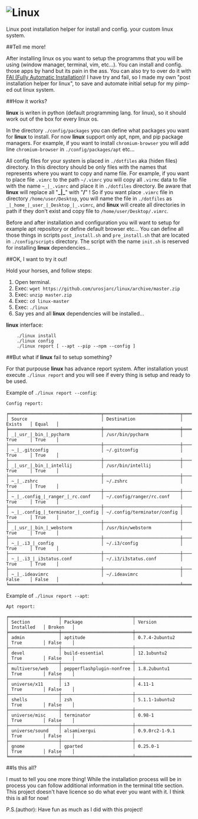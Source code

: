 ![Linux](https://monovm.com/images/unzip-centos.png)
==========
Linux post installation helper for install and config. your custom linux system.

##Tell me more!

After installing linux os you want to setup the programms that you will
be using (window manager, terminal, vim, etc...). You can install and
config. those apps by hand but its pain in the ass. You can also try to
over do it with [FAI (Fully Automatic Installation)](http://fai-project.org/)!
I have try and fail, so I made my own "post installation helper for linux",
to save and automate initial setup for my pimp-ed out linux system.

##How it works?

**linux** is writen in python (default programming lang. for linux), so
it should work out of the box for every linux os.

In the directory `./config/packages` you can define what packages
you want for **linux** to install. For now **linux** support only apt, npm, and pip
package managers. For example, if you want to install `chromium-browser`
you will add line `chromium-browser` in `./config/packages/apt` etc...

All config files for your system is placed in `./dotfiles` aka (hiden files)
directory. In this directory should be only files with the names that
represents where you want to copy and name file. For example, if you
want to place file `.vimrc` to the path `~/.vimrc` you will copy all `.virmc`
data to file with the name `~_|_.vimrc` and place it in `./dotfiles` directory.
Be aware that **linux** will replace all "**\_|\_**" with "**/**" !
So if you want place `.vimrc` file in directory `/home/user/Desktop`,
you will name the file in `./dotfiles` as `_|_home_|_user_|_Desktop_|_.vimrc`,
and **linux** will create all directories in path if they don't exist and
copy file to `/home/user/Desktop/.vimrc`.

Before and after installation and configuration you will want
to setup for example apt repository or define default browser etc... 
You can define all those things in scripts `post_install.sh` and `pre_install.sh`
that are located in `./config/scripts` directory. The script with the
name `init.sh` is reserved for installing **linux** dependencies... 

##OK, I want to try it out!

Hold your horses, and follow steps:

1. Open terminal.
2. Exec: `wget https://github.com/urosjarc/linux/archive/master.zip`
3. Exec: `unzip master.zip`
4. Exec: `cd linux-master`
5. Exec: `./linux`
6. Say yes and all **linux** dependencies will be installed...

**linux** interface:
```
    ./linux install
    ./linux config
    ./linux report [ --apt --pip --npm --config ]
```

##But what if **linux** fail to setup something?

For that purpouse **linux** has advance report system. After installation
youst execute `./linux report` and you will see if every thing is setup
and ready to be used.

Example of `./linux report --config`:

```
Config report:

╒═══════════════════════════════════╤═════════════════════════════╤══════════╤═════════╕
│ Source                            │ Destination                 │ Exists   │ Equal   │
╞═══════════════════════════════════╪═════════════════════════════╪══════════╪═════════╡
│ _|_usr_|_bin_|_pycharm            │ /usr/bin/pycharm            │ True     │ True    │
├───────────────────────────────────┼─────────────────────────────┼──────────┼─────────┤
│ ~_|_.gitconfig                    │ ~/.gitconfig                │ True     │ True    │
├───────────────────────────────────┼─────────────────────────────┼──────────┼─────────┤
│ _|_usr_|_bin_|_intellij           │ /usr/bin/intellij           │ True     │ True    │
├───────────────────────────────────┼─────────────────────────────┼──────────┼─────────┤
│ ~_|_.zshrc                        │ ~/.zshrc                    │ True     │ True    │
├───────────────────────────────────┼─────────────────────────────┼──────────┼─────────┤
│ ~_|_.config_|_ranger_|_rc.conf    │ ~/.config/ranger/rc.conf    │ True     │ True    │
├───────────────────────────────────┼─────────────────────────────┼──────────┼─────────┤
│ ~_|_.config_|_terminator_|_config │ ~/.config/terminator/config │ True     │ True    │
├───────────────────────────────────┼─────────────────────────────┼──────────┼─────────┤
│ _|_usr_|_bin_|_webstorm           │ /usr/bin/webstorm           │ True     │ True    │
├───────────────────────────────────┼─────────────────────────────┼──────────┼─────────┤
│ ~_|_.i3_|_config                  │ ~/.i3/config                │ True     │ True    │
├───────────────────────────────────┼─────────────────────────────┼──────────┼─────────┤
│ ~_|_.i3_|_i3status.conf           │ ~/.i3/i3status.conf         │ True     │ True    │
├───────────────────────────────────┼─────────────────────────────┼──────────┼─────────┤
│ ~_|_.ideavimrc                    │ ~/.ideavimrc                │ False    │ False   │
╘═══════════════════════════════════╧═════════════════════════════╧══════════╧═════════╛

```

Example of `./linux report --apt`:

```
Apt report:

╒═══════════════════╤═══════════════════════════╤═════════════════════════════════════╤═════════════╤══════════╕
│ Section           │ Package                   │ Version                             │ Installed   │ Broken   │
╞═══════════════════╪═══════════════════════════╪═════════════════════════════════════╪═════════════╪══════════╡
│ admin             │ aptitude                  │ 0.7.4-2ubuntu2                      │ True        │ False    │
├───────────────────┼───────────────────────────┼─────────────────────────────────────┼─────────────┼──────────┤
│ devel             │ build-essential           │ 12.1ubuntu2                         │ True        │ False    │
├───────────────────┼───────────────────────────┼─────────────────────────────────────┼─────────────┼──────────┤
│ multiverse/web    │ pepperflashplugin-nonfree │ 1.8.2ubuntu1                        │ True        │ False    │
├───────────────────┼───────────────────────────┼─────────────────────────────────────┼─────────────┼──────────┤
│ universe/x11      │ i3                        │ 4.11-1                              │ True        │ False    │
├───────────────────┼───────────────────────────┼─────────────────────────────────────┼─────────────┼──────────┤
│ shells            │ zsh                       │ 5.1.1-1ubuntu2                      │ True        │ False    │
├───────────────────┼───────────────────────────┼─────────────────────────────────────┼─────────────┼──────────┤
│ universe/misc     │ terminator                │ 0.98-1                              │ True        │ False    │
├───────────────────┼───────────────────────────┼─────────────────────────────────────┼─────────────┼──────────┤
│ universe/sound    │ alsamixergui              │ 0.9.0rc2-1-9.1                      │ True        │ False    │
├───────────────────┼───────────────────────────┼─────────────────────────────────────┼─────────────┼──────────┤
│ gnome             │ gparted                   │ 0.25.0-1                            │ True        │ False    │
╘═══════════════════╧═══════════════════════════╧═════════════════════════════════════╧═════════════╧══════════╛
```

##Is this all?

I must to tell you one more thing! While the installation process will
be in process you can follow additional information in the terminal title
section. This project doesn't have licence so do what ever you want with
it. I think this is all for now!

P.S.(author): Have fun as much as I did with this project!

